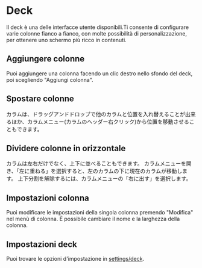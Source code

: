 # Deck

Il deck è una delle interfacce utente disponibili.Ti consente di configurare varie colonne fianco a fianco, con molte possibilità di personalizzazione, per ottenere uno schermo più ricco in contenuti.

## Aggiungere colonne
Puoi aggiungere una colonna facendo un clic destro nello sfondo del deck, poi scegliendo "Aggiungi colonna".

## Spostare colonne
カラムは、ドラッグアンドドロップで他のカラムと位置を入れ替えることが出来るほか、カラムメニュー(カラムのヘッダー右クリック)から位置を移動させることもできます。

## Dividere colonne in orizzontale
カラムは左右だけでなく、上下に並べることもできます。 カラムメニューを開き、「左に重ねる」を選択すると、左のカラムの下に現在のカラムが移動します。 上下分割を解除するには、カラムメニューの「右に出す」を選択します。

## Impostazioni colonna
Puoi modificare le impostazioni della singola colonna premendo "Modifica" nel menù di colonna. È possibile cambiare il nome e la larghezza della colonna.

## Impostazioni deck
Puoi trovare le opzioni d'impostazione in [settings/deck](/settings/deck).
